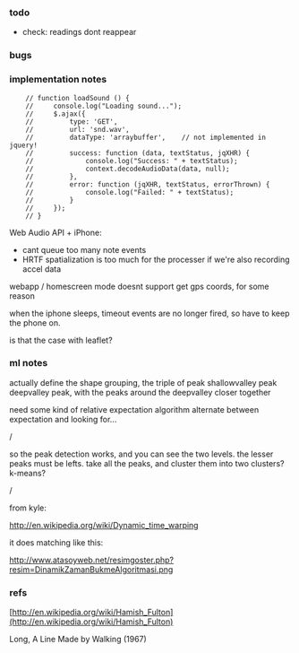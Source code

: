 ### todo

- check: readings dont reappear


### bugs


### implementation notes

        // function loadSound () {
        //     console.log("Loading sound...");
        //     $.ajax({
        //         type: 'GET',
        //         url: 'snd.wav', 
        //         dataType: 'arraybuffer',    // not implemented in jquery!
        //         success: function (data, textStatus, jqXHR) {
        //             console.log("Success: " + textStatus);
        //             context.decodeAudioData(data, null);
        //         },
        //         error: function (jqXHR, textStatus, errorThrown) {
        //             console.log("Failed: " + textStatus);
        //         }
        //     });
        // }

Web Audio API + iPhone:
- cant queue too many note events
- HRTF spatialization is too much for the processer if we're also recording accel data

webapp / homescreen mode doesnt support get gps coords, for some reason

when the iphone sleeps, timeout events are no longer fired, so have to keep the phone on.

is that the case with leaflet?


### ml notes

actually define the shape grouping, the triple of peak shallowvalley peak deepvalley peak, with the peaks around the deepvalley closer together

need some kind of relative expectation algorithm
alternate between expectation and looking for...

/

so the peak detection works, and you can see the two levels. the lesser peaks must be lefts.
take all the peaks, and cluster them into two clusters? k-means?

/

from kyle:

http://en.wikipedia.org/wiki/Dynamic_time_warping

it does matching like this:

http://www.atasoyweb.net/resimgoster.php?resim=DinamikZamanBukmeAlgoritmasi.png


### refs

[http://en.wikipedia.org/wiki/Hamish_Fulton](http://en.wikipedia.org/wiki/Hamish_Fulton)

Long, A Line Made by Walking (1967)

